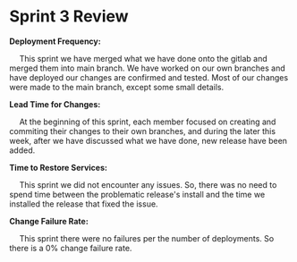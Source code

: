 # Sprint 3 Review

**Deployment Frequency:**

 &emsp; This sprint we have merged what we have done onto the gitlab and merged them into main branch. We have worked on our own branches and have deployed our changes are confirmed and tested. 
 Most of our changes were made to the main branch, except some small details.

**Lead Time for Changes:**

 &emsp; At the beginning of this sprint, each member focused on creating and commiting their changes to their own branches, and during the later this week, after we have discussed what we have done, new release have been added. 

**Time to Restore Services:**

 &emsp; This sprint we did not encounter any issues.
 So, there was no need to spend time between the problematic release's install and the time we installed the release that fixed the issue.

**Change Failure Rate:**

 &emsp; This sprint there were no failures per the number of deployments. 
 So there is a 0% change failure rate.
